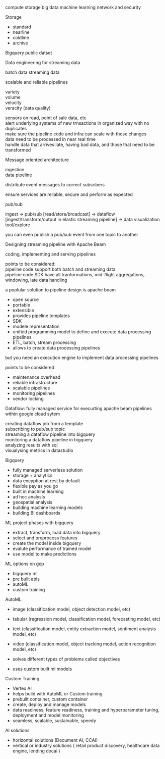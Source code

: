 

compute
storage
big data
machine learning
network and security  


Storage
- standard  
- nearline  
- coldline  
- archive  



Bigquery public datset  




Data engineering for streaming data 

batch data
streaming data


scalable and reliable pipelines  


variety  
volume  
velocity  
veracity (data quality)  


sensors on road, point of sale data, etc  
alert underlying systems of new trnsactions in organized way with no duplicates  
make sure the pipeline code and infra can scale with those changes  
data need to be processed in near real time  
handle data that arrives late, having bad data, and those that need to be transformed  




Message oriented architecture  

ingestion  
data pipeline  

distribute event messages to correct subsribers  

ensure services are reliable, secure and perform as expected  

pub/sub  



ingest -> pub/sub [read/store/broadcast] -> dataflow [ingest/transform/output in elastic streaming pipeline] -> data visualization tool/explore  


you can even publish a pub/sub event from one topic to another  



Designing streaming pipeline with Apache Beam  



coding, implementing and serving pipelines  

points to be considered:   
pipeline code support both batch and streaming data  
pipeline code SDK have all tranformations, mid-flight aggregations, windowing, late data handling  



a poplular solution to pipeline design is apache beam  
- open source
- portable
- extensible  
- provides pipeline templates  
- SDK 
- modele representation  
- unified programming model to define and execute data processing pipelines  
- ETL, batch, stream processing  
- allows to create data processing pipelines  

but you need an execution engine to implement data processing pipelines  



points to be considered  
- maintenance overhead  
- reliable infrastructure  
- scalable pipelines  
- monitoring pipelines  
- vendor locking  


Dataflow:  fully managed service for execurting apache beam pipelines within google cloud sytem  


creating dataflow job from a template  
subscribing to pub/sub topic  
streaming a dataflow pipeline into bigquery  
monitoring a dataflow pipeline in bigquery  
analyzing results with sql  
visualysing metrics in datastudio  




Bigquery  
- fully managed serverless solution  
- storage + analytics  
- data encyption at rest by default  
- flexible pay as you go  
- built in machine learning  
- ad hoc analysis  
- geospatial analysis  
- building machine learning models  
- building BI dashboards  



ML project phases with bigquery  
- extract, transform, load data into bigquery  
- select and preprocess features  
- create the model inside bigquery  
- evalute performance of trained model  
- use model to make predictions  




ML options on gcp  
- bigquery ml  
- pre built apis  
- autoML  
- custom training  




AutoML  
- image   (classification model, object detection model, etc)  
- tabular  (regression model, classification model, forecasting model, etc)
- text  (classification model, entity extraction model, sentiment analysis model, etc)  
- video  (classification model, object tracking model, action recognition model, etc)  

- solves different types of problems called objectives  
- uses custom built ml models  


Custom Training  
- Vertex AI  
- helps build with AutoML or Custom training  
- prebuilt container, custom container  
- create, deploy and manage models  
- data readiness, feature readiness, training and hyperparameter tuning, deployment and model monitoring  
- seamless, scalable, sustainable, speedy  




AI solutions  
- horizontal solutions (Document AI, CCAI)  
- vertical or industry solutions  ( retail product discovery, healthcare data engine, lending docai )  




